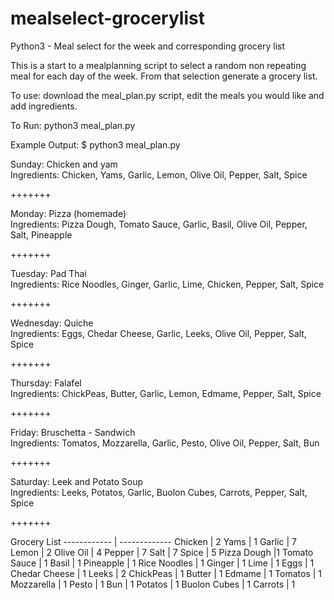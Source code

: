 # mealselect-grocerylist
Python3 - Meal select for the week and corresponding grocery list

This is a start to a mealplanning script to select a random non repeating meal for each day of the week.
From that selection generate a grocery list.

To use:
download the meal_plan.py script, edit the meals you would like and add ingredients.

To Run:
python3 meal_plan.py

Example Output:
$ python3 meal_plan.py

Sunday: Chicken and yam  
Ingredients: Chicken, Yams, Garlic, Lemon, Olive Oil, Pepper, Salt, Spice  

+++++++

Monday: Pizza (homemade)  
Ingredients: Pizza Dough, Tomato Sauce, Garlic, Basil, Olive Oil, Pepper, Salt, Pineapple  

+++++++

Tuesday: Pad Thai  
Ingredients: Rice Noodles, Ginger, Garlic, Lime, Chicken, Pepper, Salt, Spice  

+++++++

Wednesday: Quiche  
Ingredients: Eggs, Chedar Cheese, Garlic, Leeks, Olive Oil, Pepper, Salt, Spice  

+++++++

Thursday: Falafel  
Ingredients: ChickPeas, Butter, Garlic, Lemon, Edmame, Pepper, Salt, Spice  

+++++++

Friday: Bruschetta - Sandwich  
Ingredients: Tomatos, Mozzarella, Garlic, Pesto, Olive Oil, Pepper, Salt, Bun  

+++++++

Saturday: Leek and Potato Soup  
Ingredients: Leeks, Potatos, Garlic, Buolon Cubes, Carrots, Pepper, Salt, Spice  

+++++++

Grocery List
------------ | -------------
Chicken | 2
Yams | 1
Garlic | 7
Lemon | 2
Olive Oil | 4
Pepper | 7
Salt | 7
Spice | 5
Pizza Dough |1
Tomato Sauce | 1
Basil | 1
Pineapple | 1
Rice Noodles | 1
Ginger | 1
Lime | 1
Eggs | 1
Chedar Cheese | 1
Leeks | 2
ChickPeas | 1
Butter | 1
Edmame | 1
Tomatos | 1
Mozzarella | 1
Pesto | 1
Bun | 1
Potatos | 1
Buolon Cubes | 1
Carrots | 1
